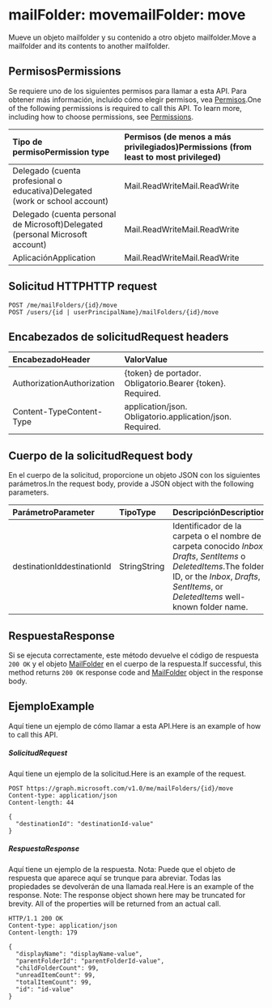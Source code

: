 # <a name="mailfolder-move"></a><span data-ttu-id="23e6f-101">mailFolder: move</span><span class="sxs-lookup"><span data-stu-id="23e6f-101">mailFolder: move</span></span>

<span data-ttu-id="23e6f-102">Mueve un objeto mailfolder y su contenido a otro objeto mailfolder.</span><span class="sxs-lookup"><span data-stu-id="23e6f-102">Move a mailfolder and its contents to another mailfolder.</span></span>

## <a name="permissions"></a><span data-ttu-id="23e6f-103">Permisos</span><span class="sxs-lookup"><span data-stu-id="23e6f-103">Permissions</span></span>
<span data-ttu-id="23e6f-p101">Se requiere uno de los siguientes permisos para llamar a esta API. Para obtener más información, incluido cómo elegir permisos, vea [Permisos](../../../concepts/permissions_reference.md).</span><span class="sxs-lookup"><span data-stu-id="23e6f-p101">One of the following permissions is required to call this API. To learn more, including how to choose permissions, see [Permissions](../../../concepts/permissions_reference.md).</span></span>

|<span data-ttu-id="23e6f-106">Tipo de permiso</span><span class="sxs-lookup"><span data-stu-id="23e6f-106">Permission type</span></span>      | <span data-ttu-id="23e6f-107">Permisos (de menos a más privilegiados)</span><span class="sxs-lookup"><span data-stu-id="23e6f-107">Permissions (from least to most privileged)</span></span>              |
|:--------------------|:---------------------------------------------------------|
|<span data-ttu-id="23e6f-108">Delegado (cuenta profesional o educativa)</span><span class="sxs-lookup"><span data-stu-id="23e6f-108">Delegated (work or school account)</span></span> | <span data-ttu-id="23e6f-109">Mail.ReadWrite</span><span class="sxs-lookup"><span data-stu-id="23e6f-109">Mail.ReadWrite</span></span>    |
|<span data-ttu-id="23e6f-110">Delegado (cuenta personal de Microsoft)</span><span class="sxs-lookup"><span data-stu-id="23e6f-110">Delegated (personal Microsoft account)</span></span> | <span data-ttu-id="23e6f-111">Mail.ReadWrite</span><span class="sxs-lookup"><span data-stu-id="23e6f-111">Mail.ReadWrite</span></span>    |
|<span data-ttu-id="23e6f-112">Aplicación</span><span class="sxs-lookup"><span data-stu-id="23e6f-112">Application</span></span> | <span data-ttu-id="23e6f-113">Mail.ReadWrite</span><span class="sxs-lookup"><span data-stu-id="23e6f-113">Mail.ReadWrite</span></span> |

## <a name="http-request"></a><span data-ttu-id="23e6f-114">Solicitud HTTP</span><span class="sxs-lookup"><span data-stu-id="23e6f-114">HTTP request</span></span>
<!-- { "blockType": "ignored" } -->
```http
POST /me/mailFolders/{id}/move
POST /users/{id | userPrincipalName}/mailFolders/{id}/move
```
## <a name="request-headers"></a><span data-ttu-id="23e6f-115">Encabezados de solicitud</span><span class="sxs-lookup"><span data-stu-id="23e6f-115">Request headers</span></span>
| <span data-ttu-id="23e6f-116">Encabezado</span><span class="sxs-lookup"><span data-stu-id="23e6f-116">Header</span></span>       | <span data-ttu-id="23e6f-117">Valor</span><span class="sxs-lookup"><span data-stu-id="23e6f-117">Value</span></span> |
|:---------------|:--------|
| <span data-ttu-id="23e6f-118">Authorization</span><span class="sxs-lookup"><span data-stu-id="23e6f-118">Authorization</span></span>  | <span data-ttu-id="23e6f-p102">{token} de portador. Obligatorio.</span><span class="sxs-lookup"><span data-stu-id="23e6f-p102">Bearer {token}. Required.</span></span>  |
| <span data-ttu-id="23e6f-121">Content-Type</span><span class="sxs-lookup"><span data-stu-id="23e6f-121">Content-Type</span></span>  | <span data-ttu-id="23e6f-p103">application/json. Obligatorio.</span><span class="sxs-lookup"><span data-stu-id="23e6f-p103">application/json. Required.</span></span>  |

## <a name="request-body"></a><span data-ttu-id="23e6f-124">Cuerpo de la solicitud</span><span class="sxs-lookup"><span data-stu-id="23e6f-124">Request body</span></span>
<span data-ttu-id="23e6f-125">En el cuerpo de la solicitud, proporcione un objeto JSON con los siguientes parámetros.</span><span class="sxs-lookup"><span data-stu-id="23e6f-125">In the request body, provide a JSON object with the following parameters.</span></span>

| <span data-ttu-id="23e6f-126">Parámetro</span><span class="sxs-lookup"><span data-stu-id="23e6f-126">Parameter</span></span>    | <span data-ttu-id="23e6f-127">Tipo</span><span class="sxs-lookup"><span data-stu-id="23e6f-127">Type</span></span>   |<span data-ttu-id="23e6f-128">Descripción</span><span class="sxs-lookup"><span data-stu-id="23e6f-128">Description</span></span>|
|:---------------|:--------|:----------|
|<span data-ttu-id="23e6f-129">destinationId</span><span class="sxs-lookup"><span data-stu-id="23e6f-129">destinationId</span></span>|<span data-ttu-id="23e6f-130">String</span><span class="sxs-lookup"><span data-stu-id="23e6f-130">String</span></span>|<span data-ttu-id="23e6f-131">Identificador de la carpeta o el nombre de carpeta conocido *Inbox*, *Drafts*, *SentItems* o *DeletedItems*.</span><span class="sxs-lookup"><span data-stu-id="23e6f-131">The folder ID, or the *Inbox*, *Drafts*, *SentItems*, or *DeletedItems* well-known folder name.</span></span>|

## <a name="response"></a><span data-ttu-id="23e6f-132">Respuesta</span><span class="sxs-lookup"><span data-stu-id="23e6f-132">Response</span></span>

<span data-ttu-id="23e6f-133">Si se ejecuta correctamente, este método devuelve el código de respuesta `200 OK` y el objeto [MailFolder](../resources/mailfolder.md) en el cuerpo de la respuesta.</span><span class="sxs-lookup"><span data-stu-id="23e6f-133">If successful, this method returns `200 OK` response code and [MailFolder](../resources/mailfolder.md) object in the response body.</span></span>

## <a name="example"></a><span data-ttu-id="23e6f-134">Ejemplo</span><span class="sxs-lookup"><span data-stu-id="23e6f-134">Example</span></span>
<span data-ttu-id="23e6f-135">Aquí tiene un ejemplo de cómo llamar a esta API.</span><span class="sxs-lookup"><span data-stu-id="23e6f-135">Here is an example of how to call this API.</span></span>
##### <a name="request"></a><span data-ttu-id="23e6f-136">Solicitud</span><span class="sxs-lookup"><span data-stu-id="23e6f-136">Request</span></span>
<span data-ttu-id="23e6f-137">Aquí tiene un ejemplo de la solicitud.</span><span class="sxs-lookup"><span data-stu-id="23e6f-137">Here is an example of the request.</span></span>
<!-- {
  "blockType": "request",
  "name": "mailfolder_move"
}-->
```http
POST https://graph.microsoft.com/v1.0/me/mailFolders/{id}/move
Content-type: application/json
Content-length: 44

{
  "destinationId": "destinationId-value"
}
```

##### <a name="response"></a><span data-ttu-id="23e6f-138">Respuesta</span><span class="sxs-lookup"><span data-stu-id="23e6f-138">Response</span></span>
<span data-ttu-id="23e6f-p104">Aquí tiene un ejemplo de la respuesta. Nota: Puede que el objeto de respuesta que aparece aquí se trunque para abreviar. Todas las propiedades se devolverán de una llamada real.</span><span class="sxs-lookup"><span data-stu-id="23e6f-p104">Here is an example of the response. Note: The response object shown here may be truncated for brevity. All of the properties will be returned from an actual call.</span></span>
<!-- {
  "blockType": "response",
  "truncated": true,
  "@odata.type": "microsoft.graph.mailFolder"
} -->
```http
HTTP/1.1 200 OK
Content-type: application/json
Content-length: 179

{
  "displayName": "displayName-value",
  "parentFolderId": "parentFolderId-value",
  "childFolderCount": 99,
  "unreadItemCount": 99,
  "totalItemCount": 99,
  "id": "id-value"
}
```

<!-- uuid: 8fcb5dbc-d5aa-4681-8e31-b001d5168d79
2015-10-25 14:57:30 UTC -->
<!-- {
  "type": "#page.annotation",
  "description": "mailFolder: move",
  "keywords": "",
  "section": "documentation",
  "tocPath": ""
}-->
